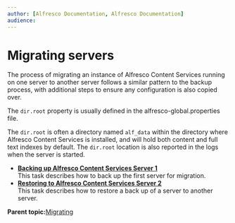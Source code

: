 ```yaml
---
author: [Alfresco Documentation, Alfresco Documentation]
audience: 
---
```


# Migrating servers

The process of migrating an instance of Alfresco Content Services running on one server to another server follows a similar pattern to the backup process, with additional steps to ensure any configuration is also copied over.

The `dir.root` property is usually defined in the alfresco-global.properties file.

The `dir.root` is often a directory named `alf_data` within the directory where Alfresco Content Services is installed, and will hold both content and full text indexes by default. The `dir.root` location is also reported in the logs when the server is started.

-   **[Backing up Alfresco Content Services Server 1](../tasks/migrate-backup-server.md)**  
This task describes how to back up the first server for migration.
-   **[Restoring to Alfresco Content Services Server 2](../tasks/migrate-restore-server.md)**  
This task describes how to restore a back up of a server to another server.

**Parent topic:**[Migrating](../concepts/migrating.md)

